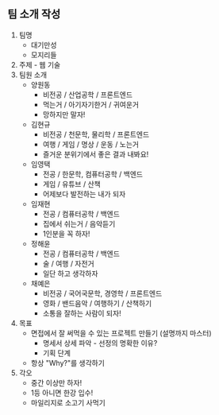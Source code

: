 ## 팀 소개 작성

1. 팀명
   - 대기만성
   - 모지리들
2.  주제 - 웹 기술
3. 팀원 소개
   - 양원동
     - 비전공 / 산업공학 / 프론트엔드
     - 먹는거 / 아기자기한거 / 귀여운거
     - 망하지만 말자!
   - 김현규
     - 비전공 / 천문학, 물리학 / 프론트엔드
     - 여행 / 게임 / 명상 / 운동 / 노는거
     - 즐거운 분위기에서 좋은 결과 내봐요!
   - 임영택
     - 전공 / 한문학, 컴퓨터공학 / 백엔드
     - 게임 / 유튜브 / 산책
     - 어제보다 발전하는 내가 되자
   - 임재현
     - 전공 / 컴퓨터공학 / 백엔드
     - 집에서 쉬는거 / 음악듣기
     - 1인분을 꼭 하자!
   - 정해윤
     - 전공 / 컴퓨터공학 / 백엔드
     - 술 / 여행 / 자전거
     - 일단 하고 생각하자
   - 채예은
     - 비전공 / 국어국문학, 경영학 / 프론트엔드
     - 영화 / 밴드음악 / 여행하기 / 산책하기
     - 소통을 잘하는 사람이 되자!
4. 목표
   - 면접에서 잘 써먹을 수 있는 프로젝트 만들기 (설명까지 마스터)
     - 명세서 상세 파악 - 선정의 명확한 이유?
     - 기획 단계
   - 항상 "Why?"를 생각하기
5. 각오
   - 중간 이상만 하자!
   - 1등 아니면 한강 입수!
   - 마일리지로 소고기 사먹기
